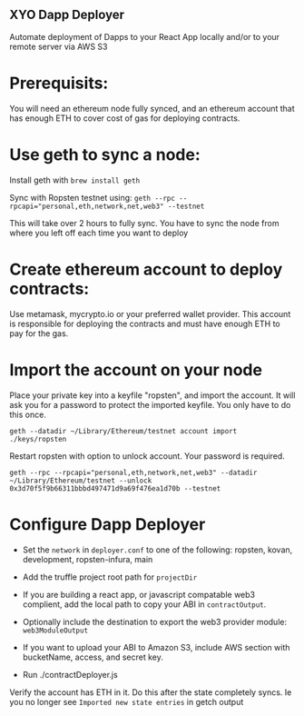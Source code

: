 ## XYO Dapp Deployer

Automate deployment of Dapps to your React App locally and/or to your remote server via AWS S3

# Prerequisits:  

You will need an ethereum node fully synced, and an ethereum account that has enough ETH to cover cost of gas for deploying contracts.

# Use geth to sync a node:

Install geth with `brew install geth`

Sync with Ropsten testnet using:
`geth --rpc --rpcapi="personal,eth,network,net,web3" --testnet`

This will take over 2 hours to fully sync. You have to sync the node from where you left off each time you want to deploy

# Create ethereum account to deploy contracts:

Use metamask, mycrypto.io or your preferred wallet provider.  This account is responsible for deploying the contracts and must have enough ETH to pay for the gas.

# Import the account on your node
Place your private key into a keyfile "ropsten", and import the account. It will ask you for a password to protect the imported keyfile.  You only have to do this once.

`geth --datadir ~/Library/Ethereum/testnet account import ./keys/ropsten`

Restart ropsten with option to unlock account. Your password is required.

`geth --rpc --rpcapi="personal,eth,network,net,web3" --datadir ~/Library/Ethereum/testnet --unlock 0x3d70f5f9b66311bbbd497471d9a69f476ea1d70b --testnet`

# Configure Dapp Deployer

* Set the `network` in `deployer.conf` to one of the following:
ropsten, kovan, development, ropsten-infura, main

* Add the truffle project root path for `projectDir`

* If you are building a react app, or javascript compatable web3 complient, add the local path to copy your ABI in `contractOutput`.  
* Optionally include the destination to export the web3 provider module: `web3ModuleOutput`

* If you want to upload your ABI to Amazon S3, include AWS section with bucketName, access, and secret key.

* Run ./contractDeployer.js




Verify the account has ETH in it. Do this after the state completely syncs. Ie you no longer see `Imported new state entries` in getch output




